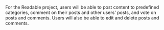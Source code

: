 For the Readable project, users will be able to post content to predefined categories, comment on their posts and other users' posts, and vote on posts and comments. Users will also be able to edit and delete posts and comments.
